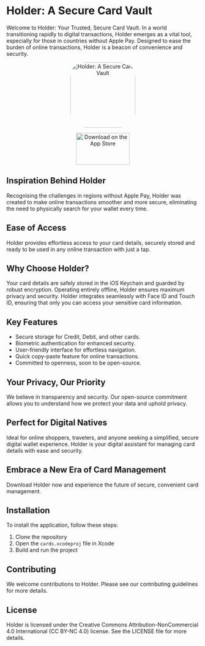 # Holder: A Secure Card Vault

Welcome to Holder: Your Trusted, Secure Card Vault. In a world transitioning rapidly to digital transactions, Holder emerges as a vital tool, especially for those in countries without Apple Pay. Designed to ease the burden of online transactions, Holder is a beacon of convenience and security.

<p align="center">
<a href="https://apps.apple.com/us/app/holder-a-secure-card-vault/id6475649492?itscg=30200&amp;itsct=apps_box_appicon" style="width: 170px; height: 170px; border-radius: 22%; overflow: hidden; display: inline-block; vertical-align: middle;"><img src="https://is1-ssl.mzstatic.com/image/thumb/Purple116/v4/54/17/13/5417131d-44c6-99ff-4e31-8474f4e297e9/AppIcon-1x_U007emarketing-0-10-0-85-220-0.png/540x540bb.jpg" alt="Holder: A Secure Card Vault" style="width: 170px; height: 170px; border-radius: 22%; overflow: hidden; display: inline-block; vertical-align: middle;"></a>
</p>

<p align="center">
<a href="https://apps.apple.com/us/app/holder-a-secure-card-vault/id6475649492?itsct=apps_box_badge&amp;itscg=30200" style="display: inline-block; overflow: hidden; border-radius: 13px; width: 250px; height: 83px;"><img src="https://tools.applemediaservices.com/api/badges/download-on-the-app-store/black/en-us?size=250x83&amp;releaseDate=1706313600" alt="Download on the App Store" style="border-radius: 13px; width: 75%; height: 83px;"></a>
</p>

## Inspiration Behind Holder
Recognising the challenges in regions without Apple Pay, Holder was created to make online transactions smoother and more secure, eliminating the need to physically search for your wallet every time.

## Ease of Access
Holder provides effortless access to your card details, securely stored and ready to be used in any online transaction with just a tap.

## Why Choose Holder?
Your card details are safely stored in the iOS Keychain and guarded by robust encryption. Operating entirely offline, Holder ensures maximum privacy and security. Holder integrates seamlessly with Face ID and Touch ID, ensuring that only you can access your sensitive card information.

## Key Features
- Secure storage for Credit, Debit, and other cards.
- Biometric authentication for enhanced security.
- User-friendly interface for effortless navigation.
- Quick copy-paste feature for online transactions.
- Committed to openness, soon to be open-source.

## Your Privacy, Our Priority
We believe in transparency and security. Our open-source commitment allows you to understand how we protect your data and uphold privacy.

## Perfect for Digital Natives
Ideal for online shoppers, travelers, and anyone seeking a simplified, secure digital wallet experience. Holder is your digital assistant for managing card details with ease and security.

## Embrace a New Era of Card Management
Download Holder now and experience the future of secure, convenient card management.

## Installation
To install the application, follow these steps:

1. Clone the repository
2. Open the `cards.xcodeproj` file in Xcode
3. Build and run the project

## Contributing
We welcome contributions to Holder. Please see our contributing guidelines for more details.

## License
Holder is licensed under the Creative Commons Attribution-NonCommercial 4.0 International (CC BY-NC 4.0) license. See the LICENSE file for more details.